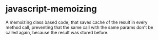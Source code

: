# javascript-memoizing
A memoizing class based code, that saves cache of the result in every method call, preventing that the same call with the same params don't be called again, because the result was stored before. 

